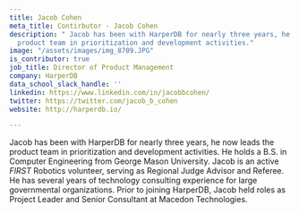 ```yaml
---
title: Jacob Cohen
meta_title: Contirbutor - Jacob Cohen
description: " Jacob has been with HarperDB for nearly three years, he now leads the
  product team in prioritization and development activities."
image: "/assets/images/img_8709.JPG"
is_contributor: true
job_title: Director of Product Management
company: HarperDB
data_school_slack_handle: ''
linkedin: https://www.linkedin.com/in/jacobbcohen/
twitter: https://twitter.com/jacob_b_cohen
website: http://harperdb.io/

---
```

Jacob has been with HarperDB for nearly three years, he now leads the product team in prioritization and development activities. He holds a B.S. in Computer Engineering from George Mason University. Jacob is an active _FIRST_ Robotics volunteer, serving as Regional Judge Advisor and Referee. He has several years of technology consulting experience for large governmental organizations. Prior to joining HarperDB, Jacob held roles as Project Leader and Senior Consultant at Macedon Technologies.